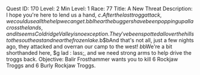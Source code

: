 Quest ID: 170
Level: 2
Min Level: 1
Race: 77
Title: A New Threat
Description: I hope you're here to lend us a hand, $c. After the last trogg attack, we could use all the help we can get.$b$bI hear the buggers have been popping up all across the lands, and it seems Coldridge Valley is no exception. They've been spotted all over the hills to the southeast and near the frozen lake.$b$bAnd that's not all, just a few nights ago, they attacked and overran our camp to the west! $b$bWe're a bit shorthanded here, $g lad : lass;, and we need strong arms to help drive the troggs back.
Objective: Balir Frosthammer wants you to kill 6 Rockjaw Troggs and 6 Burly Rockjaw Troggs.
